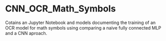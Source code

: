 # CNN_OCR_Math_Symbols

Cotains an Jupyter Notebook and models documenting the training of an OCR model for math symbols using comparing a naive fully connected MLP and a CNN aproach.
